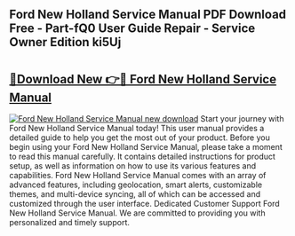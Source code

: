 ## Ford New Holland Service Manual PDF Download Free - Part-fQ0 User Guide Repair - Service Owner Edition ki5Uj

# <h2><a href="http://bc89459.oget.top/?id=Ford+New+Holland+Service+Manual">🔗Download New 👉🔴 Ford New Holland Service Manual</a></h2>

[![Ford New Holland Service Manual new download](https://i.imgur.com/5g1atiW.png)](http://bc89459.oget.top/?id=Ford+New+Holland+Service+Manual)
Start your journey with Ford New Holland Service Manual today! This user manual provides a detailed guide to help you get the most out of your product. Before you begin using your Ford New Holland Service Manual, please take a moment to read this manual carefully. It contains detailed instructions for product setup, as well as information on how to use its various features and capabilities. Ford New Holland Service Manual comes with an array of advanced features, including geolocation, smart alerts, customizable themes, and multi-device syncing, all of which can be accessed and customized through the user interface. Dedicated Customer Support Ford New Holland Service Manual. We are committed to providing you with personalized and timely support.
